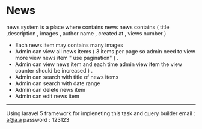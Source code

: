 # News
news system is a place where contains news 
news contains ( title ,description , images , author name , created at  , views number )

- Each news item may contains many images 
- Admin can view all news items  ( 3 items per page so admin need to view more view news item  " use pagination" ) .
- Admin can view news item and each time admin view item the view counter should be increased ) .
- Admin can search with title of news items 
- Admin can search with date range 
- Admin can delete news item 
- Admin can edit news item 
--------------------------------
Using laravel 5 framework for impleneting this task and  query builder
email : a@a.a
password : 123123
